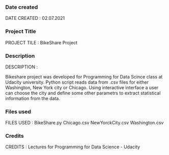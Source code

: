 ### Date created
DATE CREATED :
02.07.2021

### Project Title
PROJECT TILE :
BikeShare Project

### Description
DESCRIPTION :

Bikeshare project was developed for Programming for Data Scince class at Udacity university. Python script reads data from .csv files for either Washington, New York city or Chicago. Using interactive interface a user can choose the city and define some other parametrs to extract statistical information from the data.

### Files used

FILES USED :
BikeShare.py
Chicago.csv
NewYorckCity.csv
Washington.csv

### Credits
CREDITS :
Lectures for Programming for Data Science - Udacity
